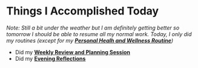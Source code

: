 # Things I Accomplished Today

_Note: Still a bit under the weather but I am definitely getting better so tomorrow I should be able to resume all my normal work. Today, I only did my routines (except for my **[Personal Healh and Wellness Routine](../../routines/2024/personal-health-and-wellness-routine-2024-week-6.md)**)_

- Did my **[Weekly Review and Planning Session](../../routines/personal-health-and-wellness-routine-2024.md)**
- Did my **[Evening Reflections](../../routines/evening-reflections.md)**
